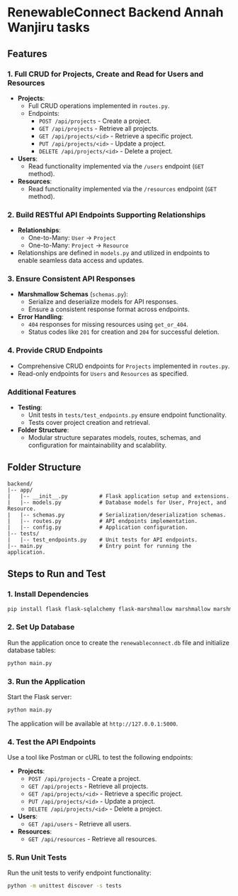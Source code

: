 # RenewableConnect Backend Annah Wanjiru tasks

## Features

### 1. Full CRUD for Projects, Create and Read for Users and Resources
- **Projects**:
  - Full CRUD operations implemented in `routes.py`.
  - Endpoints:
    - `POST /api/projects` - Create a project.
    - `GET /api/projects` - Retrieve all projects.
    - `GET /api/projects/<id>` - Retrieve a specific project.
    - `PUT /api/projects/<id>` - Update a project.
    - `DELETE /api/projects/<id>` - Delete a project.
- **Users**:
  - Read functionality implemented via the `/users` endpoint (`GET` method).
- **Resources**:
  - Read functionality implemented via the `/resources` endpoint (`GET` method).

### 2. Build RESTful API Endpoints Supporting Relationships
- **Relationships**:
  - One-to-Many: `User` → `Project`
  - One-to-Many: `Project` → `Resource`
- Relationships are defined in `models.py` and utilized in endpoints to enable seamless data access and updates.

### 3. Ensure Consistent API Responses
- **Marshmallow Schemas** (`schemas.py`):
  - Serialize and deserialize models for API responses.
  - Ensure a consistent response format across endpoints.
- **Error Handling**:
  - `404` responses for missing resources using `get_or_404`.
  - Status codes like `201` for creation and `204` for successful deletion.

### 4. Provide CRUD Endpoints
- Comprehensive CRUD endpoints for `Projects` implemented in `routes.py`.
- Read-only endpoints for `Users` and `Resources` as specified.

### Additional Features
- **Testing**:
  - Unit tests in `tests/test_endpoints.py` ensure endpoint functionality.
  - Tests cover project creation and retrieval.
- **Folder Structure**:
  - Modular structure separates models, routes, schemas, and configuration for maintainability and scalability.

## Folder Structure
```
backend/
|-- app/
|   |-- __init__.py          # Flask application setup and extensions.
|   |-- models.py            # Database models for User, Project, and Resource.
|   |-- schemas.py           # Serialization/deserialization schemas.
|   |-- routes.py            # API endpoints implementation.
|   |-- config.py            # Application configuration.
|-- tests/
|   |-- test_endpoints.py    # Unit tests for API endpoints.
|-- main.py                  # Entry point for running the application.
```

## Steps to Run and Test

### 1. Install Dependencies
```bash
pip install flask flask-sqlalchemy flask-marshmallow marshmallow marshmallow-sqlalchemy
```

### 2. Set Up Database
Run the application once to create the `renewableconnect.db` file and initialize database tables:
```bash
python main.py
```

### 3. Run the Application
Start the Flask server:
```bash
python main.py
```
The application will be available at `http://127.0.0.1:5000`.

### 4. Test the API Endpoints
Use a tool like Postman or cURL to test the following endpoints:

- **Projects**:
  - `POST /api/projects` - Create a project.
  - `GET /api/projects` - Retrieve all projects.
  - `GET /api/projects/<id>` - Retrieve a specific project.
  - `PUT /api/projects/<id>` - Update a project.
  - `DELETE /api/projects/<id>` - Delete a project.
- **Users**:
  - `GET /api/users` - Retrieve all users.
- **Resources**:
  - `GET /api/resources` - Retrieve all resources.

### 5. Run Unit Tests
Run the unit tests to verify endpoint functionality:
```bash
python -m unittest discover -s tests
```


